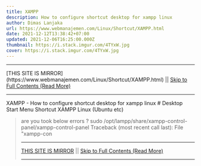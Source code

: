 ```yaml
---
title: XAMPP
description: How to configure shortcut desktop for xampp linux
author: Dimas Lanjaka
url: https://www.webmanajemen.com/Linux/Shortcut/XAMPP.html
date: 2021-12-12T13:38:42+07:00
updated: 2021-12-06T16:25:00.000Z
thumbnail: https://i.stack.imgur.com/4TYxW.jpg
cover: https://i.stack.imgur.com/4TYxW.jpg
---
```


<hr/> [THIS SITE IS MIRROR](https://www.webmanajemen.com/Linux/Shortcut/XAMPP.html) || <a href="https://www.webmanajemen.com/Linux/Shortcut/XAMPP.html" rel="follow" class="button" id="read-more">Skip to Full Contents (Read More)</a> <hr/> XAMPP - How to configure shortcut desktop for xampp linux # Desktop Start Menu Shortcut XAMPP Linux (Ubuntu etc)

> are you took below errors ?
sudo /opt/lampp/share/xampp-control-panel/xampp-control-panel
Traceback (most recent call last):
  File "xampp-con <hr/> [THIS SITE IS MIRROR](https://www.webmanajemen.com/Linux/Shortcut/XAMPP.html) || <a href="https://www.webmanajemen.com/Linux/Shortcut/XAMPP.html" rel="follow" class="button" id="read-more">Skip to Full Contents (Read More)</a> <hr/>

<script>
    if (location.host.includes('dimaslanjaka12')) {
      location.replace('https://www.webmanajemen.com/Linux/Shortcut/XAMPP.html');
    }
  </script>